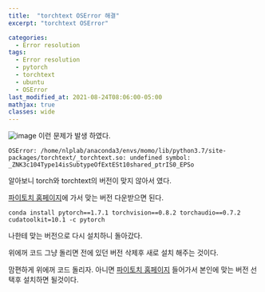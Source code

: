 ```yaml
---
title:  "torchtext OSError 해결"
excerpt: "torchtext OSError"

categories:
  - Error resolution
tags:
  - Error resolution
  - pytorch
  - torchtext
  - ubuntu
  - OSError
last_modified_at: 2021-08-24T08:06:00-05:00
mathjax: true
classes: wide
---
```


![image](https://user-images.githubusercontent.com/60643542/130584545-afcd71da-fbe3-4f96-88fa-1a406bff0b97.png)
이런 문제가 발생 하였다. 

```
OSError: /home/nlplab/anaconda3/envs/momo/lib/python3.7/site-packages/torchtext/_torchtext.so: undefined symbol: _ZNK3c104Type14isSubtypeOfExtESt10shared_ptrIS0_EPSo 
```

알아보니 torch와 torchtext의 버전이 맞지 않아서 였다. 

[파이토치 홈페이지](https://pytorch.org/get-started/locally/)에 가서 맞는 버전 다운받으면 된다. 



 
```
conda install pytorch==1.7.1 torchvision==0.8.2 torchaudio==0.7.2 cudatoolkit=10.1 -c pytorch
```

나한테 맞는 버전으로 다시 설치하니 돌아갔다.

 

위에꺼 코드 그냥 돌리면 전에 있던 버전 삭제후 새로 설치 해주는 것이다.

 

맘편하게 위에꺼 코드 돌리자. 아니면 [파이토치 홈페이지](https://pytorch.org/get-started/locally/) 들어가서 본인에 맞는 버전 선택후 설치하면 될것이다. 
